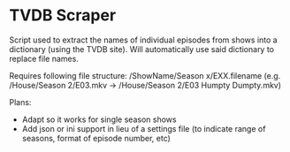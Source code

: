 # TVDB Scraper
Script used to extract the names of individual episodes from shows into a dictionary (using the TVDB site). Will automatically use said dictionary to replace file names.

Requires following file structure: /ShowName/Season x/EXX.filename (e.g. /House/Season 2/E03.mkv -> /House/Season 2/E03 Humpty Dumpty.mkv)

Plans:
* Adapt so it works for single season shows
* Add json or ini support in lieu of a settings file (to indicate range of seasons, format of episode number, etc)
